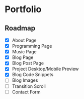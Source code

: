 # Portfolio

## Roadmap

- [x] About Page
- [x] Programming Page
- [x] Music Page
- [x] Blog Page
- [x] Blog Post Page
- [x] Project Desktop/Mobile Preview
- [x] Blog Code Snippets
- [ ] Blog Images
- [ ] Transition Scroll
- [ ] Contact Form
